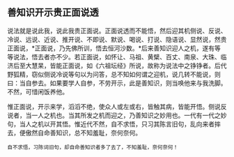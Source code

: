 ## 善知识开示贵正面说透

说法就是说此我，说此我贵正面说。正面说透而不能悟，然后迎其机侧说、反说、冷说、远说、近说、推开说、不即说、默说、喝说、打说、隐语说、显然说，然贵正面说，*正面说，乃先佛所训，悟去恒河沙数。*后来善知识迎人之机，遂有等等说法，悟去者亦不少。若正面说，如怀让、马祖、黄檗、百丈、南泉、大珠、临济后至大慧杲，皆能正面说，如《六祖坛经》所说，故称为说法中之铮铮者。后代野狐精，窃似侧说冷说等句以为问答，总不知如何谓之迎机，说几转不能说，则曰：当自参去。如果要学人自参，不劳开示，此是善知识，则当唤他来与我洗脚。不然，可惜闲饭养他。

惟正面说，开示来学，滔滔不绝，使众人或左或右，皆触其病，皆能开悟。侧说反说者，当一人之机也。当其所发之机而迎之，乃善知识之妙用也。一代有一代之妙句，当人之机以开其悟。惟近代不然，自不求悟，只习其陈言旧句，乱向来者摔去，便傲然自命善知识，总不知羞耻，奈何奈何。

```yang
自不求悟，习陈词旧句，却自命善知识者多了去了，不知羞耻，奈何奈何！
```
